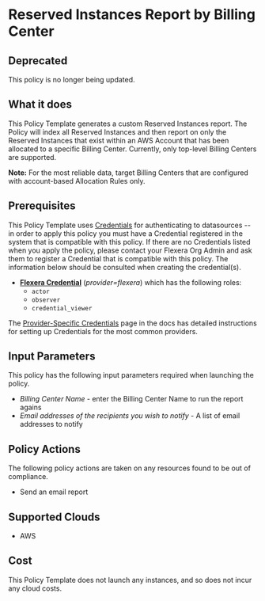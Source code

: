 # Reserved Instances Report by Billing Center

## Deprecated

This policy is no longer being updated.

## What it does

This Policy Template generates a custom Reserved Instances report.  The Policy will index all Reserved Instances and then report on only the Reserved Instances that exist within an AWS Account that has been allocated to a specific Billing Center. Currently, only top-level Billing Centers are supported.

**Note:** For the most reliable data, target Billing Centers that are configured with account-based Allocation Rules only.

## Prerequisites

This Policy Template uses [Credentials](https://docs.flexera.com/flexera/EN/Automation/ManagingCredentialsExternal.htm) for authenticating to datasources -- in order to apply this policy you must have a Credential registered in the system that is compatible with this policy. If there are no Credentials listed when you apply the policy, please contact your Flexera Org Admin and ask them to register a Credential that is compatible with this policy. The information below should be consulted when creating the credential(s).

- [**Flexera Credential**](https://docs.flexera.com/flexera/EN/Automation/ProviderCredentials.htm) (*provider=flexera*) which has the following roles:
  - `actor`
  - `observer`
  - `credential_viewer`

The [Provider-Specific Credentials](https://docs.flexera.com/flexera/EN/Automation/ProviderCredentials.htm) page in the docs has detailed instructions for setting up Credentials for the most common providers.

## Input Parameters

This policy has the following input parameters required when launching the policy.

- *Billing Center Name* - enter the Billing Center Name to run the report agains
- *Email addresses of the recipients you wish to notify* - A list of email addresses to notify

## Policy Actions

The following policy actions are taken on any resources found to be out of compliance.

- Send an email report

## Supported Clouds

- AWS

## Cost

This Policy Template does not launch any instances, and so does not incur any cloud costs.
